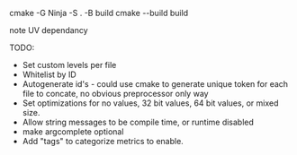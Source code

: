 


cmake -G Ninja -S . -B build
cmake --build build

note UV dependancy


TODO:
* Set custom levels per file
* Whitelist by ID
* Autogenerate id's - could use cmake to generate unique token for each file to concate, no obvious preprocessor only way
* Set optimizations for no values, 32 bit values, 64 bit values, or mixed size.
* Allow string messages to be compile time, or runtime disabled
* make argcomplete optional
* Add "tags" to categorize metrics to enable.


